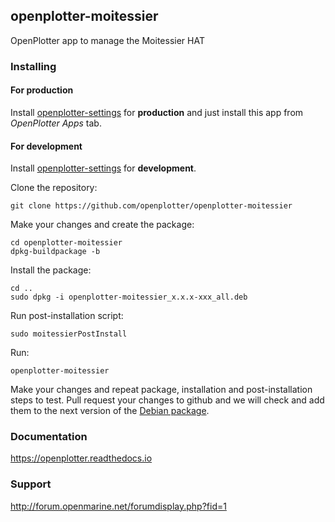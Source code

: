 ## openplotter-moitessier

OpenPlotter app to manage the Moitessier HAT

### Installing

#### For production

Install [openplotter-settings](https://github.com/openplotter/openplotter-settings) for **production** and just install this app from *OpenPlotter Apps* tab.

#### For development

Install [openplotter-settings](https://github.com/openplotter/openplotter-settings) for **development**.

Clone the repository:

`git clone https://github.com/openplotter/openplotter-moitessier`

Make your changes and create the package:

```
cd openplotter-moitessier
dpkg-buildpackage -b
```

Install the package:

```
cd ..
sudo dpkg -i openplotter-moitessier_x.x.x-xxx_all.deb
```

Run post-installation script:

`sudo moitessierPostInstall`

Run:

`openplotter-moitessier`

Make your changes and repeat package, installation and post-installation steps to test. Pull request your changes to github and we will check and add them to the next version of the [Debian package](https://launchpad.net/~openplotter/+archive/ubuntu/openplotter).

### Documentation

https://openplotter.readthedocs.io

### Support

http://forum.openmarine.net/forumdisplay.php?fid=1
